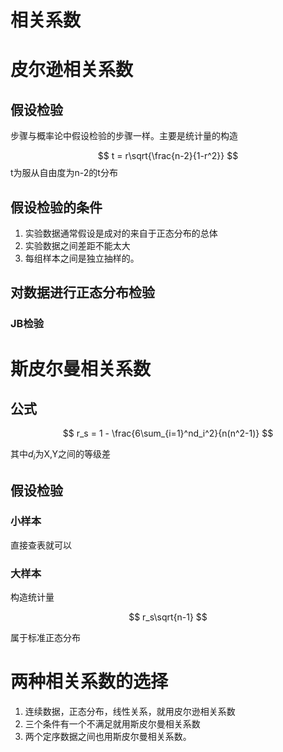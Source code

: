 # 相关系数



# 皮尔逊相关系数

## 假设检验

步骤与概率论中假设检验的步骤一样。主要是统计量的构造

$$
t = r\sqrt{\frac{n-2}{1-r^2}}
$$
t为服从自由度为n-2的t分布

## 假设检验的条件
1. 实验数据通常假设是成对的来自于正态分布的总体
2. 实验数据之间差距不能太大
3. 每组样本之间是独立抽样的。

## 对数据进行正态分布检验
### JB检验

# 斯皮尔曼相关系数
## 公式

$$
r_s = 1 - \frac{6\sum_{i=1}^nd_i^2}{n(n^2-1)}
$$

其中$d_i$为X,Y之间的等级差

## 假设检验
### 小样本
直接查表就可以
### 大样本
构造统计量

$$
r_s\sqrt{n-1}
$$

属于标准正态分布

# 两种相关系数的选择

1. 连续数据，正态分布，线性关系，就用皮尔逊相关系数
2. 三个条件有一个不满足就用斯皮尔曼相关系数
3. 两个定序数据之间也用斯皮尔曼相关系数。
